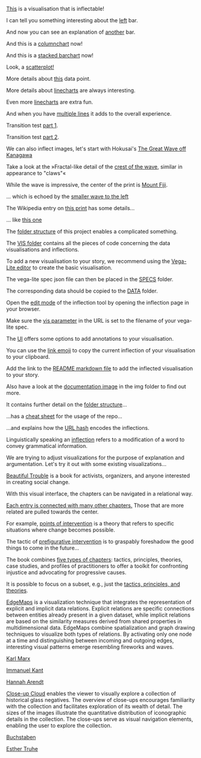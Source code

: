 [This](vis/index.html#vis=barchart) is a visualisation that is inflectable!

I can tell you something interesting about the [left](vis/index.html#vis=barchart&col=%2300F05E&yax=0;107.8&line=A;0;I;0.9;65.8;0;66.3;0&ann=C%3B0.5%3B97.3%3B0%3Ba%3A%20D%0Ab%3A%2091&high=D;91) bar.

And now you can see an explanation of [another](vis/index.html#vis=barchart&col=%2300F05E&yax=0;139.5&line=,A;0.1;I;0.9;60.3;0;60.3;0&ann=G%3B0.8%3B103%3B0%3Ba%3A%20H%0Ab%3A%2087&high=H;87) bar.


And this is a [columnchart](vis/index.html#vis=columnchart&col=%23d08120&xax=0;23952095.8&line=8203592.8;0;11916167.7;0;75;0.3;85;0.4&ann=15568862.3%3B0%3B90%3B0.4%3Bpopulation%3A%208977000&high=8977000;70) now!

And this is a [stacked barchart](vis/index.html#vis=stacked_barchart) now!

Look, a [scatterplot!](vis/index.html#vis=scatterplot&col=%2300F05E&yax=4.5;54.5&xax=20.36;259.86&line=&ann=153.3%3B0%3B34.3%3B0%3B132&high=132;32.7)

More details about [this](vis/index.html#vis=scatterplot&col=%23d08120&yax=12.58;40.18&xax=46.88;179.38&line=&ann=127.5%3B0%3B27.8%3B0%3B115&high=115;28.8) data point.

More details about [linecharts](vis/index.html#vis=linechart&col=%2300F05E&yax=92;892&xax=2004.82;2010.42&line=&ann=&high=2008.54;473.04) are always interesting.

Even more [linecharts](vis/index.html#vis=linechart&col=%2300F05E&yax=250;700&xax=2007;2010&line=&ann=&high=2008.54;473.04) are extra fun.

And when you have [multiple lines](vis/index.html#vis=multiple_linechart&col=%2300F05E&yax=0;549.5&xax=2000;2010&line=&ann=2007.7%3B0%3B250%3B0%3BMean%20of%20price%3A%0A286.4725&high=2005;286.4725;GOOG) it adds to the overall experience.

Transition test [part 1](vis/index.html#vis=linechart&col=%2300F05E&yax=249.77;751.38&xax=2006.29;2009.82&line=2009.504625;0;2008.60;0;343.8;0;577.1;0&ann=2008.96%3B0%3B603.4%3B0%3B2007.62%0A525.07&high=2007.31;484.30).

Transition test [part 2](vis/index.html#vis=linechart&col=%2300F05E&yax=230.36;837.31&xax=2006.64;2010.91&line=2007.06;0;2008.81;0;623.4;0;732.6;0,2007.56;0;2009.34;0;371.5;0;593;0&ann=2008.2821549999999%3B0%3B345.4%3B0%3Binput&high=2009.46;423.79).


We can also inflect images, let's start with Hokusai's 
[The Great Wave off Kanagawa](img/#https://upload.wikimedia.org/wikipedia/commons/b/b3/Katsushika_Hokusai_-_Thirty-Six_Views_of_Mount_Fuji-_The_Great_Wave_Off_the_Coast_of_Kanagawa_-_Google_Art_Project.jpg) 

Take a look at the »Fractal-like detail of the [crest of the wave](img/#738,-5,2925,1868&00a3d7&1320,283,2548,1350&&https://upload.wikimedia.org/wikipedia/commons/b/b3/Katsushika_Hokusai_-_Thirty-Six_Views_of_Mount_Fuji-_The_Great_Wave_Off_the_Coast_of_Kanagawa_-_Google_Art_Project.jpg), similar in appearance to "claws"«

While the wave is impressive, the center of the print is [Mount Fiji](img/#1528,794,3670,2452&ff9300&&2287,1511,2567,1848,2460,1814,2569,1849,2569,1849,2563,1744,2769,1296,2697,1730,2626,1567,2681,1756,2825,1626,2681,1753,3115,1671,2854,1844,2890,1645,2825,1854,2825,1861,3053,1851&https://upload.wikimedia.org/wikipedia/commons/b/b3/Katsushika_Hokusai_-_Thirty-Six_Views_of_Mount_Fuji-_The_Great_Wave_Off_the_Coast_of_Kanagawa_-_Google_Art_Project.jpg).

... which is echoed by the [smaller wave to the left](img/#322,972,3384,3342&ff40ff&632,1569,2257,2706,2361,1752,2898,2192&&https://upload.wikimedia.org/wikipedia/commons/b/b3/Katsushika_Hokusai_-_Thirty-Six_Views_of_Mount_Fuji-_The_Great_Wave_Off_the_Coast_of_Kanagawa_-_Google_Art_Project.jpg)

The Wikipedia entry on [this print](https://en.wikipedia.org/wiki/The_Great_Wave_off_Kanagawa) has some details...

... like [this one](https://en.wikipedia.org/wiki/The_Great_Wave_off_Kanagawa#Sea_and_waves)

The [folder structure](img/#-347,-1,584,422&ff0000&&&http://127.0.0.1:5500/img/folder_structure.png) of this project enables a complicated something.

The [VIS folder](img/#-347,-1,584,422&ff0000&1,120,236,322&&http://127.0.0.1:5500/img/folder_structure.png) contains all the pieces of code concerning the data visualisations and inflections.

To add a new visualisation to your story, we recommend using the [Vega-Lite editor](https://vega.github.io/editor/#/examples/vega-lite/bar) to create the basic visualisation.

The vega-lite spec json file can then be placed in the [SPECS](img/#-329,0,566,422&ff0000&23,178,104,206&&http://127.0.0.1:5500/img/folder_structure.png) folder.

The corresponding data should be copied to the [DATA](img/#-329,0,566,422&ff0000&23,147,99,176&&http://127.0.0.1:5500/img/folder_structure.png) folder.

Open the [edit mode](img/#0,0,912,746&ff0000&&&http://127.0.0.1:5500/img/inflections_editor.png) of the inflection tool by opening the inflection page in your browser.

Make sure the [vis parameter](img/#44,-51,862,336&ff0000&496,10,610,45&&http://127.0.0.1:5500/img/inflections_editor.png) in the URL is set to the filename of your vega-lite spec.

The [UI](img/#0,0,912,746&ff0000&522,352,761,646&&http://127.0.0.1:5500/img/inflections_editor.png
) offers some options to add annotations to your visualisation.

You can use the [link emoji](img/#0,0,912,746&ff0000&814,346,863,397&&http://127.0.0.1:5500/img/inflections_editor.png) to copy the current inflection of your visualisation to your clipboard.

Add the link to the [README markdown file](img/#-329,0,566,422&ff0000&8,379,138,413&&http://127.0.0.1:5500/img/folder_structure.png) to add the inflected visualisation to your story.

Also have a look at the [documentation image](img/#0,0,3500,7287&ff0000&&&http://127.0.0.1:5500/img/documentation_image.png) in the img folder to find out more.

It contains further detail on the [folder structure](img/#0,192,3500,2375&ff0000&&&http://127.0.0.1:5500/img/documentation_image.png)...

...has a [cheat sheet](img/#0,2496,3500,5582&ff0000&&&http://127.0.0.1:5500/img/documentation_image.png) for the usage of the repo...

...and explains how the [URL hash](img/#0,5037,3500,7656&ff0000&&&http://127.0.0.1:5500/img/documentation_image.png) encodes the inflections.



Linguistically speaking an [inflection](https://en.wiktionary.org/wiki/inflection) refers to a modification of a word to convey grammatical information.

We are trying to adjust visualizations for the purpose of explanation and argumentation. Let's try it out with some existing visualizations…

[Beautiful Trouble](https://mariandoerk.de/monadicexploration/demo/#-1:00000) is a book for activists, organizers, and anyone interested in creating social change.

With this visual interface, the chapters can be navigated in a relational way.

[Each entry is connected with many other chapters.](https://mariandoerk.de/monadicexploration/demo/#200158:00000) Those that are more related are pulled towards the center.

For example, [points of intervention](https://mariandoerk.de/monadicexploration/demo/#300204:00000) is a theory that refers to specific situations where change becomes possible.

The tactic of [prefigurative intervention](https://mariandoerk.de/monadicexploration/demo/#100239:00000) is to graspably foreshadow the good things to come in the future…

The book combines [five types of chapters](https://mariandoerk.de/monadicexploration/demo/#-1:00000): tactics, principles, theories, case studies, and profiles of practitioners to offer a toolkit for confronting injustice and advocating for progressive causes.

It is possible to focus on a subset, e.g., just the [tactics, principles, and theories](https://mariandoerk.de/monadicexploration/demo/#-1:00011).

[EdgeMaps](https://mariandoerk.de/edgemaps/demo/#phils;map;;) is a visualization technique that integrates the representation of explicit and implicit data relations. Explicit relations are specific connections between entities already present in a given dataset, while implicit relations are based on the similarity measures derived from shared properties in multidimensional data. EdgeMaps combine spatialization and graph drawing techniques to visualize both types of relations. By activating only one node at a time and distinguishing between incoming and outgoing edges, interesting visual patterns emerge resembling fireworks and waves.

[Karl Marx](https://mariandoerk.de/edgemaps/demo/#phils;map;;/en/karl_marx)

[Immanuel Kant](https://mariandoerk.de/edgemaps/demo/#phils;map;;/en/immanuel_kant)

[Hannah Arendt](https://mariandoerk.de/edgemaps/demo/#phils;map;;/en/hannah_arendt)

[Close-up Cloud](https://uclab.fh-potsdam.de/closeupcloud/#/viz) enables the viewer to visually explore a collection of historical glass negatives. The overview of close-ups encourages familiarity with the collection and facilitates exploration of its wealth of detail. The sizes of the images illustrate the quantitative distribution of iconographic details in the collection. The close-ups serve as visual navigation elements, enabling the user to explore the collection.

[Buchstaben](https://uclab.fh-potsdam.de/closeupcloud/#/viz/tag/Buchstaben,%20Alphabet,%20Schrift)

[Esther Truhe](https://uclab.fh-potsdam.de/closeupcloud/#/viz/detail/P2017.3.212)